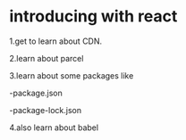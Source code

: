 # introducing with react

1.get to learn about CDN.

2.learn about parcel

3.learn about some packages like 

 -package.json

 -package-lock.json

4.also learn about babel
